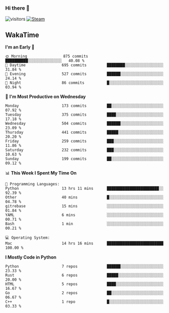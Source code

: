 ### Hi there 👋

![visitors](https://visitor-badge.glitch.me/badge?page_id=zhourunlai)
[![Steam](https://img.shields.io/badge/dynamic/json?url=https%3A%2F%2Fapi.swo.moe%2Fstats%2Fsteamgames%2F76561198285156854&query=count&color=0b1a37&label=Steam&labelColor=134375&logo=steam&suffix=+games&cacheSeconds=3600)](http://steamcommunity.com/profiles/76561198285156854)

## WakaTime
<!--START_SECTION:waka-->
**I'm an Early 🐤** 

```text
🌞 Morning                875 commits         ██████████░░░░░░░░░░░░░░░   40.08 % 
🌆 Daytime                695 commits         ████████░░░░░░░░░░░░░░░░░   31.84 % 
🌃 Evening                527 commits         ██████░░░░░░░░░░░░░░░░░░░   24.14 % 
🌙 Night                  86 commits          █░░░░░░░░░░░░░░░░░░░░░░░░   03.94 % 
```
📅 **I'm Most Productive on Wednesday** 

```text
Monday                   173 commits         ██░░░░░░░░░░░░░░░░░░░░░░░   07.92 % 
Tuesday                  375 commits         ████░░░░░░░░░░░░░░░░░░░░░   17.18 % 
Wednesday                504 commits         ██████░░░░░░░░░░░░░░░░░░░   23.09 % 
Thursday                 441 commits         █████░░░░░░░░░░░░░░░░░░░░   20.20 % 
Friday                   259 commits         ███░░░░░░░░░░░░░░░░░░░░░░   11.86 % 
Saturday                 232 commits         ███░░░░░░░░░░░░░░░░░░░░░░   10.63 % 
Sunday                   199 commits         ██░░░░░░░░░░░░░░░░░░░░░░░   09.12 % 
```


📊 **This Week I Spent My Time On** 

```text
💬 Programming Languages: 
Python                   13 hrs 11 mins      ███████████████████████░░   92.39 % 
Other                    40 mins             █░░░░░░░░░░░░░░░░░░░░░░░░   04.78 % 
gitrebase                15 mins             ░░░░░░░░░░░░░░░░░░░░░░░░░   01.84 % 
YAML                     6 mins              ░░░░░░░░░░░░░░░░░░░░░░░░░   00.71 % 
Bash                     1 min               ░░░░░░░░░░░░░░░░░░░░░░░░░   00.21 % 

💻 Operating System: 
Mac                      14 hrs 16 mins      █████████████████████████   100.00 % 
```

**I Mostly Code in Python** 

```text
Python                   7 repos             ██████░░░░░░░░░░░░░░░░░░░   23.33 % 
Rust                     6 repos             █████░░░░░░░░░░░░░░░░░░░░   20.00 % 
HTML                     5 repos             ████░░░░░░░░░░░░░░░░░░░░░   16.67 % 
Go                       2 repos             ██░░░░░░░░░░░░░░░░░░░░░░░   06.67 % 
C++                      1 repo              █░░░░░░░░░░░░░░░░░░░░░░░░   03.33 % 
```




<!--END_SECTION:waka-->
